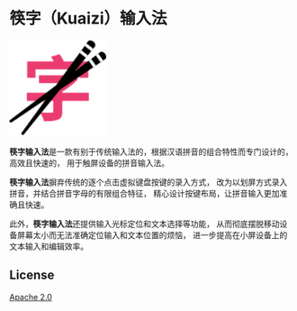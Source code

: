 筷字（Kuaizi）输入法
=======================================

<img src="./assets/img/logo.svg" width="172px" />

**筷字输入法**是一款有别于传统输入法的，根据汉语拼音的组合特性而专门设计的，高效且快速的，
用于触屏设备的拼音输入法。

**筷字输入法**摒弃传统的逐个点击虚拟键盘按键的录入方式，
改为以划屏方式录入拼音，并结合拼音字母的有限组合特征，
精心设计按键布局，让拼音输入更加准确且快速。

此外，**筷字输入法**还提供输入光标定位和文本选择等功能，
从而彻底摆脱移动设备屏幕太小而无法准确定位输入和文本位置的烦恼，
进一步提高在小屏设备上的文本输入和编辑效率。

## License

[Apache 2.0](./LICENSE)
